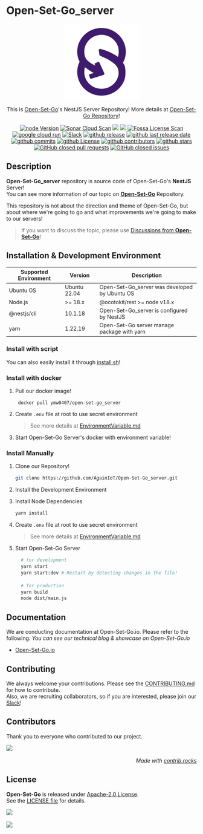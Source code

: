 # Open-Set-Go_server

<p align="center">
<a href="https://open-set-go.netlify.app/" target="blank"><img src="https://github.com/AgainIoT/Open-Set-Go/raw/main/.github/images/Open-Set-Go.png" width="200" alt="Open-Set-Go Logo" /></a>
</p>

<p align="center">
  This is <a href="https://www.open-set-go.com" target="blank">Open-Set-Go</a>'s NestJS Server Repository! More details at <a href="https://github.com/AgainIoT/Open-Set-Go">Open-Set-Go Repository</a>!
</p>

<p align="center">
  <a href="https://github/AgainIoT/Open-Set-Go"><img src="https://img.shields.io/node/v-lts/%40octokit%2Frest?logo=node.js&label=node" alt="node Version" /></a>
  <a href="https://sonarcloud.io/summary/new_code?id=AgainIoT_Open-Set-Go_server" target="_blank"><img src="https://sonarcloud.io/api/project_badges/measure?project=AgainIoT_Open-Set-Go_server&metric=alert_status" alt="Sonar Cloud Scan" /></a>
  <a href="https://sonarcloud.io/summary/new_code?id=AgainIoT_Open-Set-Go_server"><img src="https://sonarcloud.io/api/project_badges/measure?project=AgainIoT_Open-Set-Go_server&metric=sqale_rating"></a>
  <a href="https://sonarcloud.io/summary/new_code?id=AgainIoT_Open-Set-Go_server"><img src="https://sonarcloud.io/api/project_badges/measure?project=AgainIoT_Open-Set-Go_server&metric=reliability_rating"></a>
  <a href="https://app.fossa.com/projects/git%2Bgithub.com%2FAgainIoT%2FOpen-Set-Go_server?ref=badge_shield" target="_blank"><img src="https://app.fossa.com/api/projects/git%2Bgithub.com%2FAgainIoT%2FOpen-Set-Go_server.svg?type=shield&issueType=license" alt="Fossa License Scan" /></a>
  <a href="https://github.com/AgainIoT/Open-Set-Go"><img src="https://img.shields.io/badge/cloud_run-deployed-brightgreen?logo=googlecloud" alt="google cloud run"></a>
  <a href="https://join.slack.com/t/open-set-go/shared_invite/zt-21jwlzs9g-qrajfUblcCtmCqAy0Xxj8w" target="_blank"><img src="https://img.shields.io/badge/slack-online-brightgreen.svg?logo=slack" alt="Slack"/></a>
  <a href="https://github.com/AgainIoT/Open-Set-Go_server"><img src="https://img.shields.io/github/v/release/AgainIoT/Open-Set-Go_server?logo=github" alt="github release" /></a>
  <a href="https://github.com/AgainIoT/Open-Set-Go_server"><img src="https://img.shields.io/github/release-date/AgainIoT/Open-Set-Go_server?color=blue&logo=github" alt="github last release date" /></a>
  <a href="https://github.com/AgainIoT/Open-Set-Go_server"><img src="https://img.shields.io/github/last-commit/AgainIoT/Open-Set-Go_server?logo=github&color=blue" alt="github commits" /></a>
  <a href="/LICENSE"><img src="https://img.shields.io/github/license/AgainIoT/Open-Set-Go_server?logo=github&color=blue" alt="github License" /></a>
  <a href="https://github.com/AgainIoT/Open-Set-Go_server/graphs/contributors" target="_blank"><img src="https://img.shields.io/github/contributors-anon/AgainIoT/Open-Set-Go_server?logo=github&color=blue" alt="github contributors" /></a>
  <a href="https://github.com/AgainIoT/Open-Set-Go_server"><img src="https://img.shields.io/github/stars/AgainIoT/Open-Set-Go_server?logo=github" alt="github stars" /></a>
  <a href="https://github.com/AgainIoT/Open-Set-Go_server/pulls?q=is%3Apr+is%3Aclosed"><img alt="GitHub closed pull requests" src="https://img.shields.io/github/issues-pr-closed/AgainIoT/Open-Set-Go_server?logo=github&color=blue"></a>
  <a href="https://github.com/AgainIoT/Open-Set-Go_server/issues?q=is%3Aissue+is%3Aclosed"><img alt="GitHub closed issues" src="https://img.shields.io/github/issues-closed/AgainIoT/Open-Set-Go_server?logo=github&color=blue"></a>
<br>

## Description

**Open-Set-Go_server** repository is source code of Open-Set-Go's **NestJS** Server!<br>
You can see more information of our topic on [**Open-Set-Go**](https://github.com/AgainIoT/Open-Set-Go) Repository.

This repository is not about the direction and theme of Open-Set-Go, but about where we're going to go and what improvements we're going to make to our servers!

> If you want to discuss the topic, please use [Discussions from **Open-Set-Go**](https://github.com/AgainIoT/Open-Set-Go/discussions)!

## Installation & Development Environment

| Supported Environment | Version      | Description                                   |
| --------------------- | ------------ | --------------------------------------------- |
| Ubuntu OS             | Ubuntu 22.04 | Open-Set-Go_server was developed by Ubuntu OS |
| Node.js               | >= 18.x      | @ocotokit/rest >= node v18.x                  |
| @nestjs/cli           | 10.1.18      | Open-Set-Go_server is configured by NestJS    |
| yarn                  | 1.22.19      | Open-Set-Go server manage package with yarn   |

### Install with script

You can also easily install it through [install.sh](https://github.com/AgainIoT/Open-Set-Go#installation--development-environment)!

### Install with docker

1. Pull our docker image!

   ```
    docker pull ymw0407/open-set-go_server
   ```

2. Create `.env` file at root to use secret environment

   > See more details at [EnvironmentVariable.md](https://github.com/AgainIoT/Open-Set-Go/blob/main/EnvironmentVariable.md)

3. Start Open-Set-Go Server's docker with environment variable!

### Install Manually

1. Clone our Repository!

   ```bash
   git clone https://github.com/AgainIoT/Open-Set-Go_server.git
   ```

2. Install the Development Environment

3. Install Node Dependencies
   ```bash
   yarn install
   ```
4. Create `.env` file at root to use secret environment

   > See more details at [EnvironmentVariable.md](https://github.com/AgainIoT/Open-Set-Go/blob/main/EnvironmentVariable.md)

5. Start Open-Set-Go Server

   ```bash
     # for development
     yarn start
     yarn start:dev # Restart by detecting changes in the file!

     # for production
     yarn build
     node dist/main.js
   ```

## Documentation

We are conducting documentation at Open-Set-Go.io. Please refer to the following. _You can see our technical blog & showcase on Open-Set-Go.io_

- <a href="https://docs.open-set-go.com">Open-Set-Go.io</a>

## Contributing

We always welcome your contributions. Please see the <a href="./CONTRIBUTING.md">CONTRIBUTING.md</a> for how to contribute. <br>
Also, we are recruiting collaborators, so if you are interested, please join our [Slack](https://join.slack.com/t/open-set-go/shared_invite/zt-21jwlzs9g-qrajfUblcCtmCqAy0Xxj8w)!

## Contributors

Thank you to everyone who contributed to our project.

<a href="https://github.com/AgainIoT/Open-Set-Go_server/graphs/contributors">
  <img src="https://contrib.rocks/image?repo=AgainIoT/Open-Set-Go_server"/>
</a>

_<div align=right>Made with <a href="https://contrib.rocks">contrib.rocks</a></div>_

## License

**Open-Set-Go** is released under <a href="https://www.apache.org/licenses/LICENSE-2.0">Apache-2.0 License</a>.<br>
See the <a href="./LICENSE">LICENSE file</a> for details. <br>

<a href="https://app.fossa.com/projects/git%2Bgithub.com%2FAgainIoT%2FOpen-Set-Go_server?utm_source=share_link"><img src="https://app.fossa.com/api/projects/git%2Bgithub.com%2FAgainIoT%2FOpen-Set-Go_server.svg?type=large"></a>

<a href="https://sonarcloud.io/summary/new_code?id=AgainIoT_Open-Set-Go_server"><img src="https://sonarcloud.io/images/project_badges/sonarcloud-white.svg"></a>

